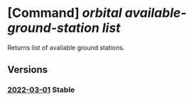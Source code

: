 # [Command] _orbital available-ground-station list_

Returns list of available ground stations.

## Versions

### [2022-03-01](/Resources/mgmt-plane/L3N1YnNjcmlwdGlvbnMve30vcHJvdmlkZXJzL21pY3Jvc29mdC5vcmJpdGFsL2F2YWlsYWJsZWdyb3VuZHN0YXRpb25z/2022-03-01.xml) **Stable**

<!-- mgmt-plane /subscriptions/{}/providers/microsoft.orbital/availablegroundstations 2022-03-01 -->
